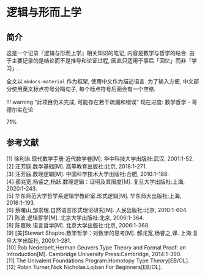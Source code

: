 # 逻辑与形而上学

## 简介
这是一个记录『逻辑与形而上学』相关知识的笔记, 内容是数学与哲学的结合. 由于主要记录的是结论而不是推导和论证过程, 因此只适用于事后「回忆」而非「学习」.

全文以 `mkdocs-material` 作为框架, 使用中文作为描述语言. 为了输入方便, 中文部分使用英文标点符号分隔句子, 每个标点符号后面会有一个空格.

!!! warning "此项目仍未完成, 可能存在若干疏漏和错误"
    <label> 现在进度: 数学哲学 - 哥德尔实在论 </label>
    <div class="progress-container">
        <div class="progress-percentage" style="width: 71%;"> 71% </div>
    </div>

## 参考文献
[1] 徐利治.现代数学手册·近代数学卷[M]. 华中科技大学出版社:武汉, 2001:1-52.  
[2] 汪芳庭.数学基础[M]. 高等教育出版社:北京, 2018:1-271.  
[3] 汪芳庭.数理逻辑[M]. 中国科学技术大学出版社:合肥, 2010:1-188.  
[4] 郝兆宽,杨睿之,杨跃.数理逻辑：证明及其限度[M]. 复旦大学出版社:上海, 2020:1-243.  
[5] 华东师范大学哲学系逻辑学教研室.形式逻辑[M]. 华东师大出版社:上海, 2016:1-193.  
[6] 蔡曙山,邹崇理.自然语言形式理论研究[M]. 人民出版社:北京, 2010:1-604.  
[7] 陈波.逻辑哲学[M]. 北京大学出版社:北京, 2006:1-364.  
[8] 陈嘉映.语言哲学[M]. 北京大学出版社:北京, 2006:1-368.  
[9] [美]Stewart Shapiro.数学哲学：对数学的思考[M]. 郝兆宽,杨睿之,译. 上海:复旦大学出版社, 2009:1-281.  
[10] Rob Nederpelt,Herman Geuvers.Type Theory and Formal Proof: an Introduction[M]. Cambridge University Press:Cambridge, 2014:1-390.  
[11] The Univalent Foundations Program.Homotopy Type Theory[EB/OL].  
[12] Robin Turner,Nick Nicholas.Lojban For Beginners[EB/OL].  
